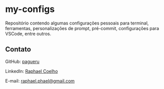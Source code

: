 # my-configs

Repositório contendo algumas configurações pessoais para terminal, ferramentas, personalizações de prompt, pré-commit, configurações para VSCode, entre outros.

## Contato

GitHub: [pagueru](https://github.com/pagueru/)

LinkedIn: [Raphael Coelho](https://www.linkedin.com/in/raphaelhvcoelho/)

E-mail: [raphael.phael@gmail.com](mailto:raphael.phael@gmail.com)
